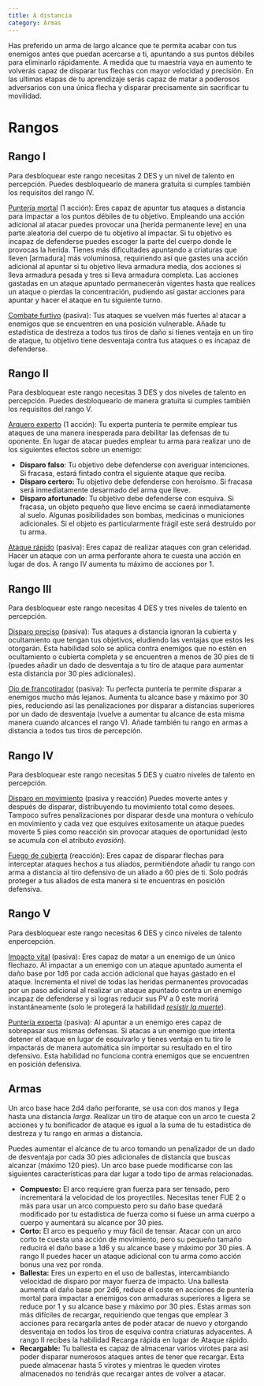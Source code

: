 ```yaml
---
title: A distancia
category: Armas
---
```


Has preferido un arma de largo alcance que te permita acabar con tus enemigos antes que puedan acercarse a ti, apuntando a sus puntos débiles para eliminarlo rápidamente. A medida que tu maestría vaya en aumento te volverás capaz de disparar tus flechas con mayor velocidad y precisión. En las ultimas etapas de tu aprendizaje serás capaz de matar a poderosos adversarios con una única flecha y disparar precisamente sin sacrificar tu movilidad.

# Rangos

## Rango I 

Para desbloquear este rango necesitas 2 DES y un nivel de talento en percepción. Puedes desbloquearlo de manera gratuita si cumples también los requisitos del rango IV.

<u>Puntería mortal</u> (1 acción): Eres capaz de apuntar tus ataques a distancia para impactar a los puntos débiles de tu objetivo. Empleando una acción adicional al atacar puedes provocar una [herida permanente leve] en una parte aleatoria del cuerpo de tu objetivo al impactar. Si tu objetivo es incapaz de defenderse puedes escoger la parte del cuerpo donde le provocas la herida. Tienes más dificultades apuntando a criaturas que lleven [armadura] más voluminosa, requiriendo así que gastes una acción adicional al apuntar si tu objetivo lleva armadura media, dos acciones si lleva armadura pesada y tres si lleva armadura completa. Las acciones gastadas en un ataque apuntado permanecerán vigentes hasta que realices un ataque o pierdas la concentración, pudiendo así gastar acciones para apuntar y hacer el ataque en tu siguiente turno. 

<u>Combate furtivo</u> (pasiva): Tus ataques se vuelven más fuertes al atacar a enemigos que se encuentren en una posición vulnerable. Añade tu estadística de destreza a todos tus tiros de daño si tienes ventaja en un tiro de ataque, tu objetivo tiene desventaja contra tus ataques o es incapaz de defenderse. 

## Rango II

Para desbloquear este rango necesitas 3 DES y dos niveles de talento en percepción. Puedes desbloquearlo de manera gratuita si cumples también los requisitos del rango V.

<u>Arquero experto</u> (1 acción): Tu experta puntería te permite emplear tus ataques de una manera inesperada para debilitar las defensas de tu oponente. En lugar de atacar puedes emplear tu arma para realizar uno de los siguientes efectos sobre un enemigo:

- **Disparo falso**: Tu objetivo debe defenderse con averiguar intenciones. Si fracasa, estará fintado contra el siguiente ataque que reciba.
- **Disparo certero:** Tu objetivo debe defenderse con heroísmo. Si fracasa será inmediatamente desarmado del arma que lleve.
- **Disparo afortunado**: Tu objetivo debe defenderse con esquiva. Si fracasa, un objeto pequeño que lleve encima se caerá inmediatamente al suelo. Algunas posibilidades son bombas, medicinas o municiones adicionales. Si el objeto es particularmente frágil este será destruido por tu arma.

<u>Ataque rápido</u> (pasiva): Eres capaz de realizar ataques con gran celeridad. Hacer un ataque con un arma perforante ahora te cuesta una acción en lugar de dos. A rango IV aumenta tu máximo de acciones por 1.

## Rango III 

Para desbloquear este rango necesitas 4 DES y tres niveles de talento en percepción. 

<u>Disparo preciso</u> (pasiva): Tus ataques a distancia ignoran la cubierta y ocultamiento que tengan tus objetivos, eludiendo las ventajas que estos les otorgarán. Esta habilidad solo se aplica contra enemigos que no estén en ocultamiento o cubierta completa y se encuentren a menos de 30 pies de ti (puedes añadir un dado de desventaja a tu tiro de ataque para aumentar esta distancia por 30 pies adicionales).

<u>Ojo de francotirador</u> (pasiva): Tu perfecta puntería te permite disparar a enemigos mucho más lejanos. Aumenta tu alcance base y máximo por 30 pies, reduciendo así las penalizaciones por disparar a distancias superiores por un dado de desventaja (vuelve a aumentar tu alcance de esta misma manera cuando alcances el rango V). Añade también tu rango en armas a distancia a todos tus tiros de percepción.

## Rango IV

Para desbloquear este rango necesitas 5 DES y cuatro niveles de talento en percepción. 

<u>Disparo en movimiento</u> (pasiva y reacción) Puedes moverte antes y después de disparar, distribuyendo tu movimiento total como desees. Tampoco sufres penalizaciones por disparar desde una montura o vehículo en movimiento y cada vez que esquives exitosamente un ataque puedes moverte 5 pies como reacción sin provocar ataques de oportunidad (esto se acumula con el atributo *evasión*).

<u>Fuego de cubierta</u> (reacción):  Eres capaz de disparar flechas para interceptar ataques hechos a tus aliados, permitiéndote añadir tu rango con arma a distancia al tiro defensivo de un aliado a 60 pies de ti. Solo podrás proteger a tus aliados de esta manera si te encuentras en posición defensiva.

## Rango V

Para desbloquear este rango necesitas 6 DES y cinco niveles de talento enpercepción. 

<u>Impacto vital</u> (pasiva): Eres capaz de matar a un enemigo de un único flechazo. Al impactar a un enemigo con un ataque apuntado aumenta el daño base por 1d6 por cada acción adicional que hayas gastado en el ataque. Incrementa el nivel de todas las heridas permanentes provocadas por un paso adicional al realizar un ataque apuntado contra un enemigo incapaz de defenderse y si logras reducir sus PV a 0 este morirá instantáneamente (solo le protegerá la habilidad *[resistir la muerte](https://raldamain.com/rules/Rangos/Combate/fortitud.html#rango-ii)*).

<u>Puntería experta</u> (pasiva): Al apuntar a un enemigo eres capaz de sobrepasar sus mismas defensas. Si atacas a un enemigo que intenta detener el ataque en lugar de esquivarlo y tienes ventaja en tu tiro le impactarás de manera automática sin importar su resultado en el tiro defensivo. Esta habilidad no funciona contra enemigos que se encuentren en posición defensiva.

## Armas

Un arco base hace 2d4 daño perforante, se usa con dos manos y llega hasta una distancia *larga*. Realizar un tiro de ataque con un arco te cuesta 2 acciones y tu bonificador de ataque es igual a la suma de tu estadística de destreza y tu rango en armas a distancia.

Puedes aumentar el alcance de tu arco tomando un penalizador de un dado de desventaja por cada 30 pies adicionales de distancia que buscas alcanzar (máximo 120 pies). Un arco base puede modificarse con las siguientes características para dar lugar a todo tipo de armas relacionadas.

- **Compuesto:** El arco requiere gran fuerza para ser tensado, pero incrementará la velocidad de los proyectiles. Necesitas tener FUE 2 o más para usar un arco compuesto pero su daño base quedará modificado por tu estadística de fuerza como si fuese un arma cuerpo a cuerpo y aumentará su alcance por 30 pies. 
- **Corto:** El arco es pequeño y muy fácil de tensar. Atacar con un arco corto te cuesta una acción de movimiento, pero su pequeño tamaño reducirá el daño base a 1d6 y su alcance base y máximo por 30 pies. A rango II puedes hacer un ataque adicional con tu arma como acción bonus una vez por ronda.
- **Ballesta:** Eres un experto en el uso de ballestas, intercambiando velocidad de disparo por mayor fuerza de impacto. Una ballesta aumenta el daño base por 2d6, reduce el coste en acciones de puntería mortal para impactar a enemigos con armaduras superiores a ligera se reduce por 1 y su alcance base y máximo por 30 pies. Estas armas son más difíciles de recargar, requiriendo que tengas que emplear 3 acciones para recargarla antes de poder atacar de nuevo y otorgando desventaja en todos los tiros de esquiva contra criaturas adyacentes. A rango II recibes la habilidad Recarga rápida en lugar de Ataque rápido.
- **Recargable:** Tu ballesta es capaz de almacenar varios virotes para así poder disparar numerosos ataques antes de tener que recargar. Esta puede almacenar hasta 5 virotes y mientras le queden virotes almacenados no tendrás que recargar antes de volver a atacar. 